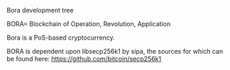 Bora development tree

BORA= Blockchain of Operation, Revolution, Application

Bora is a PoS-based cryptocurrency.

BORA is dependent upon libsecp256k1 by sipa, the sources for which can be found here: https://github.com/bitcoin/secp256k1
